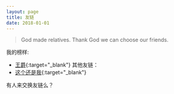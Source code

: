 ```yaml
---
layout: page
title: 友链
date: 2018-01-01
---
```


> God made relatives. Thank God we can choose our friends.

我的榜样:
* [王爵](Https://blog.biezhi.me){:target="_blank"}
其他友链：
* [这个还是我](https://liantao.me){:target="_blank"}

有人来交换友链么？